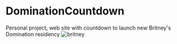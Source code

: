 # DominationCountdown
Personal project, web site with countdown to launch new Britney's Domination residency
![britney](https://user-images.githubusercontent.com/27375075/107698730-c1a8f580-6c93-11eb-9d7c-009a7e78a260.PNG)
